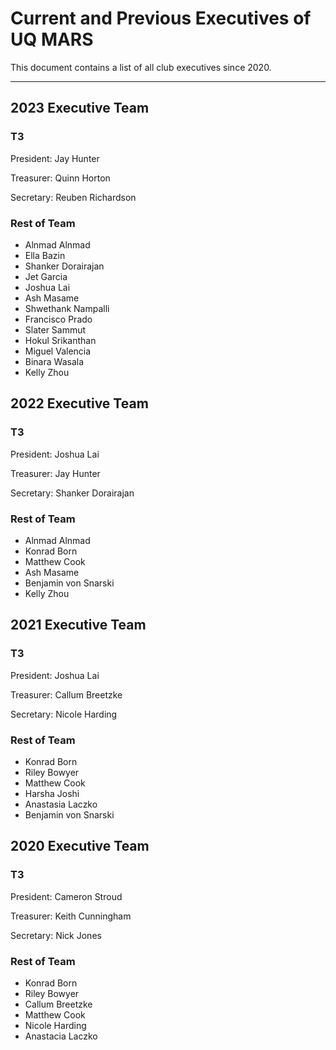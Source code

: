# Current and Previous Executives of UQ MARS

This document contains a list of all club executives since 2020.

---

## 2023 Executive Team

### T3

President: Jay Hunter

Treasurer: Quinn Horton

Secretary: Reuben Richardson

### Rest of Team

* Alnmad Alnmad
* Ella Bazin
* Shanker Dorairajan
* Jet Garcia
* Joshua Lai
* Ash Masame
* Shwethank Nampalli
* Francisco Prado
* Slater Sammut
* Hokul Srikanthan
* Miguel Valencia
* Binara Wasala
* Kelly Zhou

## 2022 Executive Team

### T3

President: Joshua Lai

Treasurer: Jay Hunter

Secretary: Shanker Dorairajan

### Rest of Team

* Alnmad Alnmad
* Konrad Born
* Matthew Cook
* Ash Masame
* Benjamin von Snarski
* Kelly Zhou

## 2021 Executive Team

### T3

President: Joshua Lai

Treasurer: Callum Breetzke

Secretary: Nicole Harding

### Rest of Team

* Konrad Born
* Riley Bowyer
* Matthew Cook
* Harsha Joshi
* Anastasia Laczko
* Benjamin von Snarski

## 2020 Executive Team

### T3

President: Cameron Stroud

Treasurer: Keith Cunningham

Secretary: Nick Jones

### Rest of Team

* Konrad Born
* Riley Bowyer
* Callum Breetzke
* Matthew Cook
* Nicole Harding
* Anastacia Laczko